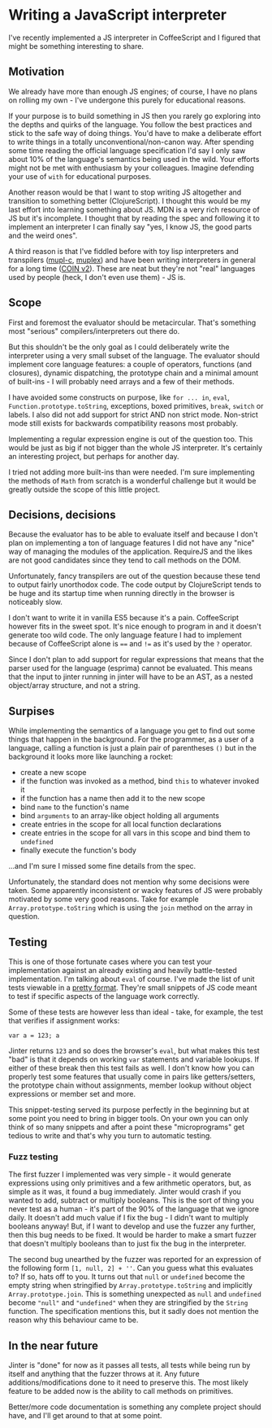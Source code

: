 <!-- @@@title:Writing a JavaScript interpreter@@@ -->

# Writing a JavaScript interpreter

I've recently implemented a JS interpreter in CoffeeScript and I figured that might be something interesting to share.


## Motivation

We already have more than enough JS engines; of course, I have no plans on rolling my own - I've
undergone this purely for educational reasons.

If your purpose is to build something in JS then you rarely go exploring into the depths and quirks
of the language. You follow the best practices and stick to the safe way of doing things.
You'd have to make a deliberate effort to write things in a totally unconventional/non-canon way.
After spending some time reading the official language specification I'd say I only saw about 10% of
the language's semantics being used in the wild. Your efforts might not be met with enthusiasm
by your colleagues. Imagine defending your use of `with` for educational purposes.

Another reason would be that I want to stop writing JS altogether and transition to something better (ClojureScript).
I thought this would be my last effort into learning something about JS. MDN is a very rich resource of JS
but it's incomplete. I thought that by reading the spec and following it to implement an interpreter I can
finally say "yes, I know JS, the good parts and the weird ones".

A third reason is that I've fiddled before with toy lisp interpreters and transpilers
([mupl-c](https://github.com/adrianton3/mupl-c), [muplex](https://github.com/adrianton3/muplex))
and have been writing interpreters in general for a long time
([COIN v2](https://web.archive.org/web/20070322220942/http://www.donebyme.go.ro/sources/coin10.pas.html)).
These are neat but they're not "real" languages used by people (heck, I don't even use them) - JS is.


## Scope

First and foremost the evaluator should be metacircular. That's something most "serious" compilers/interpreters out there do.

But this shouldn't be the only goal as I could deliberately write the interpreter using a very small subset of the language.
The evaluator should implement core language features: a couple of operators, functions (and closures),
dynamic dispatching, the prototype chain and a minimal amount of built-ins - I will probably need arrays and a few of
their methods.

I have avoided some constructs on purpose, like `for ... in`, `eval`, `Function.prototype.toString`, exceptions,
boxed primitives, `break`, `switch` or labels. I also did not add support for strict AND non strict mode.
Non-strict mode still exists for backwards compatibility reasons most probably.

Implementing a regular expression engine is out of the question too. This would be just as big if not bigger
than the whole JS interpreter. It's certainly an interesting project, but perhaps for another day.

I tried not adding more built-ins than were needed. I'm sure implementing the methods of `Math` from scratch is a wonderful
challenge but it would be greatly outside the scope of this little project.


## Decisions, decisions

Because the evaluator has to be able to evaluate itself and because I don't plan on implementing a ton of language
features I did not have any "nice" way of managing the modules of the application.
RequireJS and the likes are not good candidates since they tend to call methods on the DOM.

Unfortunately, fancy transpilers are out of the question because these tend to output fairly unorthodox code.
The code output by ClojureScript tends to be huge and its startup time when running directly in the browser is noticeably slow.

I don't want to write it in vanilla ES5 because it's a pain. CoffeeScript however fits in the sweet spot.
It's nice enough to program in and it doesn't generate too wild code. The only language feature I had to implement
because of CoffeeScript alone is `==` and `!=` as it's used by the `?` operator.

Since I don't plan to add support for regular expressions that means that the parser used for the language
(esprima) cannot be evaluated. This means that the input to jinter running in jinter will have to be an AST,
as a nested object/array structure, and not a string.


## Surpises

While implementing the semantics of a language you get to find out some things that happen in the background.
For the programmer, as a user of a language, calling a function is just a plain pair of parentheses `()` but
in the background it looks more like launching a rocket:

 + create a new scope
 + if the function was invoked as a method, bind `this` to whatever invoked it
 + if the function has a name then add it to the new scope
 + bind `name` to the function's name
 + bind `arguments` to an array-like object holding all arguments
 + create entries in the scope for all local function declarations
 + create entries in the scope for all vars in this scope and bind them to `undefined`
 + finally execute the function's body

...and I'm sure I missed some fine details from the spec.

Unfortunately, the standard does not mention why some decisions were taken.
Some apparently inconsistent or wacky features of JS were probably motivated by some very good reasons.
Take for example `Array.prototype.toString` which is using the `join` method on the array in question.


## Testing

This is one of those fortunate cases where you can test your implementation against an already existing
and heavily battle-tested implementation. I'm talking about `eval` of course. I've made the list of unit tests
viewable in a [pretty format](http://adrianton3.github.io/jinter/demo/src/demo.html). They're small snippets of
JS code meant to test if specific aspects of the language work correctly.

Some of these tests are however less than ideal - take, for example, the test that verifies if assignment works:

`var a = 123; a`

Jinter returns `123` and so does the browser's `eval`, but what makes this test "bad" is that it depends on working
`var` statements and variable lookups. If either of these break then this test fails as well.
I don't know how you can properly test some features that usually come in pairs like
getters/setters, the prototype chain without assignments, member lookup without object expressions or member set and more.

This snippet-testing served its purpose perfectly in the beginning but at some point you need to bring in bigger tools.
On your own you can only think of so many snippets and after a point these "microprograms" get tedious to write and
that's why you turn to automatic testing.


### Fuzz testing

The first fuzzer I implemented was very simple - it would generate expressions using only primitives and a few
arithmetic operators, but, as simple as it was, it found a bug immediately.
Jinter would crash if you wanted to add, subtract or multiply booleans.
This is the sort of thing you never test as a human - it's part of the 90% of the language that we ignore daily.
It doesn't add much value if I fix the bug - I didn't want to multiply booleans anyway! But, if I want to develop
and use the fuzzer any further, then this bug needs to be fixed. It would be harder to make a smart fuzzer
that doesn't multiply booleans than to just fix the bug in the interpreter.

The second bug unearthed by the fuzzer was reported for an expression of the following form `[1, null, 2] + ''`.
Can you guess what this evaluates to? If so, hats off to you. It turns out that `null` or `undefined` become
the empty string when stringified by `Array.prototype.toString` and implicitly `Array.prototype.join`.
This is something unexpected as `null` and `undefined` become `"null"` and `"undefined"` when they are
stringified by the `String` function.
The specification mentions this, but it sadly does not mention the reason why this behaviour came to be.


## In the near future

Jinter is "done" for now as it passes all tests, all tests while being run by itself and anything that
the fuzzer throws at it. Any future additions/modifications done to it need to preserve this. The most likely feature
to be added now is the ability to call methods on primitives.

Better/more code documentation is something any complete project should have, and I'll get around to that at some point.
